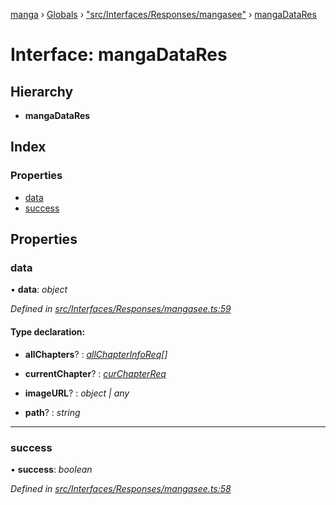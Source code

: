 [manga](../README.md) › [Globals](../globals.md) › ["src/Interfaces/Responses/mangasee"](../modules/_src_interfaces_responses_mangasee_.md) › [mangaDataRes](_src_interfaces_responses_mangasee_.mangadatares.md)

# Interface: mangaDataRes

## Hierarchy

* **mangaDataRes**

## Index

### Properties

* [data](_src_interfaces_responses_mangasee_.mangadatares.md#data)
* [success](_src_interfaces_responses_mangasee_.mangadatares.md#success)

## Properties

###  data

• **data**: *object*

*Defined in [src/Interfaces/Responses/mangasee.ts:59](https://github.com/tushar1210/manga-node/blob/91f9f49/src/Interfaces/Responses/mangasee.ts#L59)*

#### Type declaration:

* **allChapters**? : *[allChapterInfoReq](_src_interfaces_requests_mangasee_.allchapterinforeq.md)[]*

* **currentChapter**? : *[curChapterReq](_src_interfaces_requests_mangasee_.curchapterreq.md)*

* **imageURL**? : *object | any*

* **path**? : *string*

___

###  success

• **success**: *boolean*

*Defined in [src/Interfaces/Responses/mangasee.ts:58](https://github.com/tushar1210/manga-node/blob/91f9f49/src/Interfaces/Responses/mangasee.ts#L58)*
